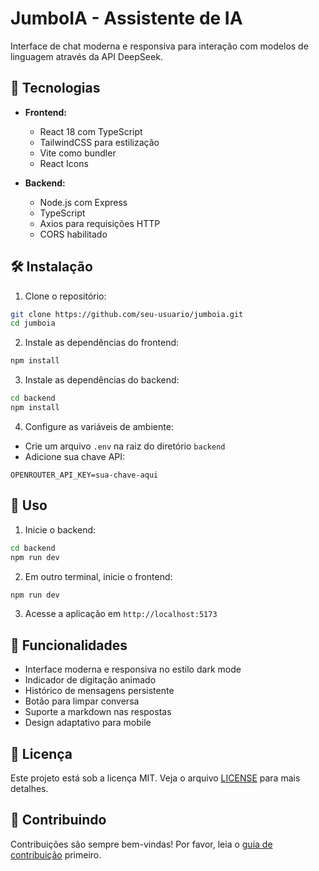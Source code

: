 # JumboIA - Assistente de IA

Interface de chat moderna e responsiva para interação com modelos de linguagem através da API DeepSeek.

## 🚀 Tecnologias

- **Frontend:**
  - React 18 com TypeScript
  - TailwindCSS para estilização
  - Vite como bundler
  - React Icons

- **Backend:**
  - Node.js com Express
  - TypeScript
  - Axios para requisições HTTP
  - CORS habilitado

## 🛠️ Instalação

1. Clone o repositório:
```bash
git clone https://github.com/seu-usuario/jumboia.git
cd jumboia
```

2. Instale as dependências do frontend:
```bash
npm install
```

3. Instale as dependências do backend:
```bash
cd backend
npm install
```

4. Configure as variáveis de ambiente:
- Crie um arquivo `.env` na raiz do diretório `backend`
- Adicione sua chave API:
```env
OPENROUTER_API_KEY=sua-chave-aqui
```

## 🎯 Uso

1. Inicie o backend:
```bash
cd backend
npm run dev
```

2. Em outro terminal, inicie o frontend:
```bash
npm run dev
```

3. Acesse a aplicação em `http://localhost:5173`

## 🌟 Funcionalidades

- Interface moderna e responsiva no estilo dark mode
- Indicador de digitação animado
- Histórico de mensagens persistente
- Botão para limpar conversa
- Suporte a markdown nas respostas
- Design adaptativo para mobile

## 📝 Licença

Este projeto está sob a licença MIT. Veja o arquivo [LICENSE](LICENSE) para mais detalhes.

## 🤝 Contribuindo

Contribuições são sempre bem-vindas! Por favor, leia o [guia de contribuição](CONTRIBUTING.md) primeiro. 